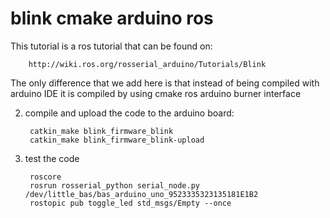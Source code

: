 blink cmake arduino ros
=======================

This tutorial is a ros tutorial that can be found on:

		http://wiki.ros.org/rosserial_arduino/Tutorials/Blink

The only difference that we add here is that instead of being compiled with arduino IDE
it is compiled by using cmake ros arduino burner interface

2. compile and upload the code to the arduino board:

		catkin_make blink_firmware_blink
		catkin_make blink_firmware_blink-upload

3. test the code

		roscore
		rosrun rosserial_python serial_node.py /dev/little_bas/bas_arduino_uno_9523335323135181E1B2
		rostopic pub toggle_led std_msgs/Empty --once